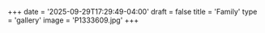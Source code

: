 +++
date = '2025-09-29T17:29:49-04:00'
draft = false
title = 'Family'
type = 'gallery'
image = 'P1333609.jpg'
+++

